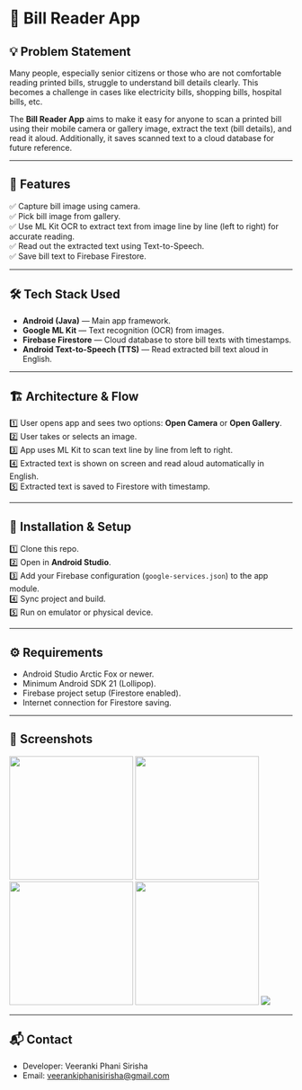 # 📄 Bill Reader App

## 💡 Problem Statement

Many people, especially senior citizens or those who are not comfortable reading printed bills, struggle to understand bill details clearly. This becomes a challenge in cases like electricity bills, shopping bills, hospital bills, etc.

The **Bill Reader App** aims to make it easy for anyone to scan a printed bill using their mobile camera or gallery image, extract the text (bill details), and read it aloud. Additionally, it saves scanned text to a cloud database for future reference.

---

## 🎯 Features

✅ Capture bill image using camera.  
✅ Pick bill image from gallery.  
✅ Use ML Kit OCR to extract text from image line by line (left to right) for accurate reading.  
✅ Read out the extracted text using Text-to-Speech.  
✅ Save bill text to Firebase Firestore.  

---

## 🛠️ Tech Stack Used

* **Android (Java)** — Main app framework.
* **Google ML Kit** — Text recognition (OCR) from images.
* **Firebase Firestore** — Cloud database to store bill texts with timestamps.
* **Android Text-to-Speech (TTS)** — Read extracted bill text aloud in English.

---

## 🏗️ Architecture & Flow

1️⃣ User opens app and sees two options: **Open Camera** or **Open Gallery**.  
2️⃣ User takes or selects an image.  
3️⃣ App uses ML Kit to scan text line by line from left to right.  
4️⃣ Extracted text is shown on screen and read aloud automatically in English.  
5️⃣ Extracted text is saved to Firestore with timestamp.  

---

## 🚀 Installation & Setup

1️⃣ Clone this repo.  
2️⃣ Open in **Android Studio**.  
3️⃣ Add your Firebase configuration (`google-services.json`) to the app module.  
4️⃣ Sync project and build.  
5️⃣ Run on emulator or physical device.  

---

## ⚙️ Requirements

* Android Studio Arctic Fox or newer.
* Minimum Android SDK 21 (Lollipop).
* Firebase project setup (Firestore enabled).
* Internet connection for Firestore saving.

---


## 📸 Screenshots

<p align="left">
  <img src="https://github.com/user-attachments/assets/d6c7a221-54b8-47dc-b8c3-98923fb3bdf2" width="220"/>
  <img src="https://github.com/user-attachments/assets/1feacd0b-3e45-4234-bf24-a9e2d66a6fa2" width="220"/>
  <img src="https://github.com/user-attachments/assets/4b39d17f-facf-4b1d-ad31-d0a00a9cc7ac" width="220"/>
  <img src="https://github.com/user-attachments/assets/a736ddad-393a-44fb-ba2d-7694036af644" width="220"/>
  <img src="https://github.com/user-attachments/assets/d187fc34-6ac9-4e7c-95fc-4719c7b54cc4" />
</p>














---

## 📬 Contact

* Developer: Veeranki Phani Sirisha
* Email: [veerankiphanisirisha@gmail.com](mailto:veerankiphanisirisha@gmail.com)

